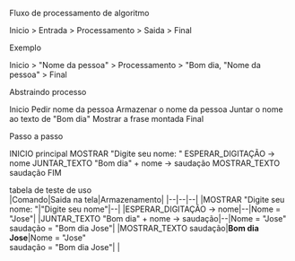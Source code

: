 Fluxo de processamento de algoritmo

Inicio > Entrada > Processamento > Saida > Final

Exemplo

Inicio > "Nome da pessoa" > Processamento > "Bom dia, "Nome da pessoa" > Final

Abstraindo processo

Inicio
    Pedir nome da pessoa
        Armazenar o nome da pessoa
            Juntar o nome ao texto de "Bom dia"
                Mostrar a frase montada
                    Final

Passo a passo

INICIO principal 
    MOSTRAR "Digite seu nome: "
    ESPERAR_DIGITAÇÃO -> nome
    JUNTAR_TEXTO "Bom dia" + nome -> saudação
    MOSTRAR_TEXTO saudação
FIM

tabela de teste de uso  
|Comando|Saida na tela|Armazenamento|
|--|--|--|
|MOSTRAR "Digite seu nome: "|"Digite seu nome"|--|
|ESPERAR_DIGITAÇÃO -> nome|--|Nome = "Jose"|
|JUNTAR_TEXTO "Bom dia" + nome -> saudação|--|Nome = "Jose"<br>saudação = "Bom dia Jose"|
|MOSTRAR_TEXTO saudação|**Bom dia Jose**|Nome = "Jose"<br>saudação = "Bom dia Jose"|
|

